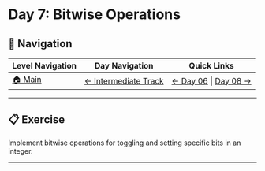 # Day 7: Bitwise Operations

## 🔗 Navigation

| Level Navigation | Day Navigation | Quick Links |
|------------------|----------------|-------------|
| [🏠 Main](../../README.md) | [← Intermediate Track](../README.md) | [← Day 06](../Day06/) \| [Day 08 →](../Day08/) |

---

## 📋 Exercise

Implement bitwise operations for toggling and setting specific bits in an integer.

---
